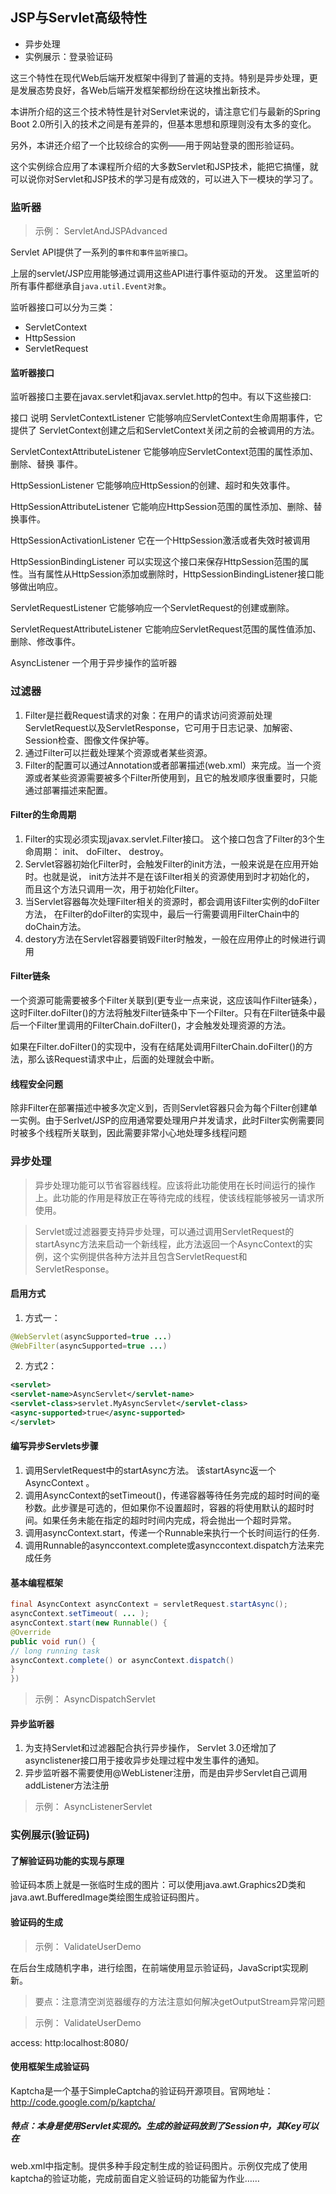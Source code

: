 ## JSP与Servlet高级特性

* 异步处理
* 实例展示：登录验证码

这三个特性在现代Web后端开发框架中得到了普遍的支持。特别是异步处理，更是发展态势良好，各Web后端开发框架都纷纷在这块推出新技术。

本讲所介绍的这三个技术特性是针对Servlet来说的，请注意它们与最新的Spring Boot 2.0所引入的技术之间是有差异的，但基本思想和原理则没有太多的变化。

另外，本讲还介绍了一个比较综合的实例——用于网站登录的图形验证码。

这个实例综合应用了本课程所介绍的大多数Servlet和JSP技术，能把它搞懂，就可以说你对Servlet和JSP技术的学习是有成效的，可以进入下一模块的学习了。

### 监听器

> 示例： ServletAndJSPAdvanced

Servlet API提供了一系列的`事件和事件监听接口`。

上层的servlet/JSP应用能够通过调用这些API进行事件驱动的开发。
这里监听的所有事件都继承自`java.util.Event对象`。

监听器接口可以分为三类： 

* ServletContext
* HttpSession
* ServletRequest

#### 监听器接口

监听器接口主要在javax.servlet和javax.servlet.http的包中。有以下这些接口:

接口 					说明
ServletContextListener  它能够响应ServletContext生命周期事件，它提供了
						ServletContext创建之后和ServletContext关闭之前的会被调用的方法。

ServletContextAttributeListener 它能够响应ServletContext范围的属性添加、删除、替换
事件。

HttpSessionListener 	它能够响应HttpSession的创建、超时和失效事件。

HttpSessionAttributeListener  它能响应HttpSession范围的属性添加、删除、替换事件。

HttpSessionActivationListener 它在一个HttpSession激活或者失效时被调用

HttpSessionBindingListener 	可以实现这个接口来保存HttpSession范围的属性。当有属性从HttpSession添加或删除时，HttpSessionBindingListener接口能够做出响应。

ServletRequestListener    它能够响应一个ServletRequest的创建或删除。

ServletRequestAttributeListener  它能响应ServletRequest范围的属性值添加、删除、修改事件。

AsyncListener 一个用于异步操作的监听器

### 过滤器

1. Filter是拦截Request请求的对象：在用户的请求访问资源前处理ServletRequest以及ServletResponse，它可用于日志记录、加解密、Session检查、图像文件保护等。
2. 通过Filter可以拦截处理某个资源或者某些资源。
3. Filter的配置可以通过Annotation或者部署描述(web.xml）来完成。当一个资源或者某些资源需要被多个Filter所使用到，且它的触发顺序很重要时，只能通过部署描述来配置。

#### Filter的生命周期

1. Filter的实现必须实现javax.servlet.Filter接口。 这个接口包含了Filter的3个生命周期： init、 doFilter、 destroy。
2. Servlet容器初始化Filter时，会触发Filter的init方法，一般来说是在应用开始时。也就是说， init方法并不是在该Filter相关的资源使用到时才初始化的， 而且这个方法只调用一次，用于初始化Filter。
3. 当Servlet容器每次处理Filter相关的资源时，都会调用该Filter实例的doFilter方法， 在Filter的doFilter的实现中，最后一行需要调用FilterChain中的doChain方法。
4. destory方法在Servlet容器要销毁Filter时触发，一般在应用停止的时候进行调用

#### Filter链条

一个资源可能需要被多个Filter关联到(更专业一点来说，这应该叫作Filter链条），这时Filter.doFilter()的方法将触发Filter链条中下一个Filter。只有在Filter链条中最后一个Filter里调用的FilterChain.doFilter()，才会触发处理资源的方法。

如果在Filter.doFilter()的实现中，没有在结尾处调用FilterChain.doFilter()的方法，那么该Request请求中止，后面的处理就会中断。

#### 线程安全问题

除非Filter在部署描述中被多次定义到，否则Servlet容器只会为每个Filter创建单一实例。由于Serlvet/JSP的应用通常要处理用户并发请求，此时Filter实例需要同时被多个线程所关联到，因此需要非常小心地处理多线程问题

### 异步处理

> 异步处理功能可以节省容器线程。应该将此功能使用在长时间运行的操作上。此功能的作用是释放正在等待完成的线程，使该线程能够被另一请求所使用。

> Servlet或过滤器要支持异步处理，可以通过调用ServletRequest的startAsync方法来启动一个新线程，此方法返回一个AsyncContext的实例，这个实例提供各种方法并且包含ServletRequest和ServletResponse。

#### 启用方式

1. 方式一：
```java
@WebServlet(asyncSupported=true ...)
@WebFilter(asyncSupported=true ...)
```

2. 方式2：
```xml
<servlet>
<servlet-name>AsyncServlet</servlet-name>
<servlet-class>servlet.MyAsyncServlet</servlet-class>
<async-supported>true</async-supported>
</servlet>
```

#### 编写异步Servlets步骤

1. 调用ServletRequest中的startAsync方法。 该startAsync返一个AsyncContext 。
2. 调用AsyncContext的setTimeout()，传递容器等待任务完成的超时时间的毫秒数。此步骤是可选的，但如果你不设置超时，容器的将使用默认的超时时间。如果任务未能在指定的超时时间内完成，将会抛出一个超时异常。
3. 调用asyncContext.start，传递一个Runnable来执行一个长时间运行的任务.
4. 调用Runnable的asynccontext.complete或asynccontext.dispatch方法来完成任务

#### 基本编程框架

```java
final AsyncContext asyncContext = servletRequest.startAsync();
asyncContext.setTimeout( ... );
asyncContext.start(new Runnable() {
@Override
public void run() {
// long running task
asyncContext.complete() or asyncContext.dispatch()
}
})
```

> 示例： AsyncDispatchServlet

#### 异步监听器

1. 为支持Servlet和过滤器配合执行异步操作， Servlet 3.0还增加了asynclistener接口用于接收异步处理过程中发生事件的通知。
2. 异步监听器不需要使用@WebListener注册，而是由异步Servlet自己调用addListener方法注册

> 示例： AsyncListenerServlet

### 实例展示(验证码)

#### 了解验证码功能的实现与原理

验证码本质上就是一张临时生成的图片：可以使用java.awt.Graphics2D类和java.awt.BufferedImage类绘图生成验证码图片。

#### 验证码的生成

> 示例： ValidateUserDemo

在后台生成随机字串，进行绘图，在前端使用<img>显示验证码，JavaScript实现刷新。

> 要点：注意清空浏览器缓存的方法注意如何解决getOutputStream异常问题

> 示例： ValidateUserDemo

access: http:localhost:8080/

#### 使用框架生成验证码

Kaptcha是一个基于SimpleCaptcha的验证码开源项目。官网地址：http://code.google.com/p/kaptcha/

##### 特点：本身是使用Servlet实现的。生成的验证码放到了Session中，其Key可以在
web.xml中指定制。提供多种手段定制生成的验证码图片。示例仅完成了使用kaptcha的验证功能，完成前面自定义验证码的功能留为作业……